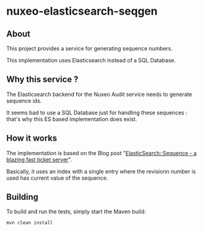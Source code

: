 nuxeo-elasticsearch-seqgen
==========================

## About

This project provides a service for generating sequence numbers.

This implementation uses Elasticsearch instead of a SQL Database.

## Why this service ?

The Elasticsearch backend for the Nuxeo Audit service needs to generate sequence ids.

It seems bad to use a SQL Database just for handling these sequences : that's why this ES based implementation does exist.

## How it works

The implementation is based on the Blog post "[ElasticSearch::Sequence - a blazing fast ticket server](http://blogs.perl.org/users/clinton_gormley/2011/10/elasticsearchsequence--a-blazing-fast-ticket-server.html)".

Basically, it uses an index with a single entry where the revisionn number is used has current value of the sequence.

## Building

To build and run the tests, simply start the Maven build:

    mvn clean install

